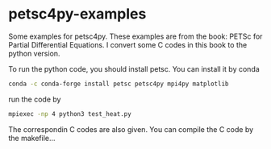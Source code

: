 # petsc4py-examples
Some examples for petsc4py.
These examples are from the book: PETSc for Partial Differential Equations.
I convert some C codes in this book to the python version.

To run the python code, you should install petsc. You can install it by conda
```bash
conda -c conda-forge install petsc petsc4py mpi4py matplotlib 
```
run the code by
```bash
mpiexec -np 4 python3 test_heat.py
```

The correspondin C codes are also given. You can compile the C code by the makefile...
